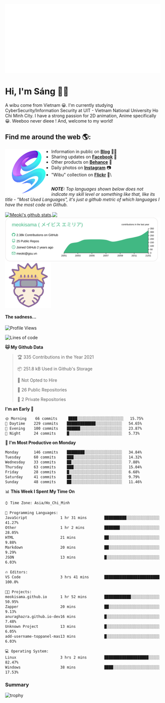 <p align="center">
<a href="https://meokisama.github.io">
    <img src="effect.svg"/>
</a>
</p>

# Hi, I'm Sáng 👋🏾
A wibu come from Vietnam 😀. I'm currently studying CyberSecurity/Information Security at UIT - Vietnam National University Ho Chi Minh City. I have a strong passion for 2D animation, Anime specifically 😀. Weeboo never dieee ! And, welcome to my world!


## Find me around the web 🌎:
<a href="https://facebook.com/slytherinnn/"><img align="left" width="150" height="150" src="https://github.com/meokisama/meokisama/blob/master/image/2750554.png"> </a>
- Information in public on <a href="https://meokisama.github.io/">__Blog__</a> ✍🏾
- Sharing updates on <a href="https://facebook.com/slytherinnn/">__Facebook__</a> 💼
- Other products on <a href="https://www.behance.net/meokisama">__Behance__</a> 🏓
- Daily photos on <a href="https://www.instagram.com/hi.im.meoki/">__Instagram__</a> 📷
- "Wibu" collection on <a href="https://www.flickr.com/photos/meokisama/albums">__Flickr__</a> 👾\
##
___NOTE:___ _Top languages shown below does not indicate my skill level or something like that, like its title - "Most Used Languages", it's just a github metric of which languages I have the most code on Github._


<a href="https://github.com/meokisama">
  <img align="center" src="https://github-readme-stats.vercel.app/api?username=meokisama&show_icons=true&include_all_commits=true&theme=vue&count_private=true&line_height=28.8" alt="Meoki's github stats" />
</a>
<a href="https://github.com/meokisama">
  <img align="center" src="https://github-readme-stats.vercel.app/api/top-langs/?username=meokisama&layout=compact&theme=vue&langs_count=10" />
</a>

<div style="overflow: hidden;justify-content:space-around;">
  <img align="center" src="https://raw.githubusercontent.com/meokisama/meokisama/master/profile-summary-card-output/vue/0-profile-details.svg"/>
  <img align="center" src="image/favicon.png" width="150">
</div>

#### The sadness...

<!--START_SECTION:waka-->
![Profile Views](http://img.shields.io/badge/Profile%20Views-23-blue)

![Lines of code](https://img.shields.io/badge/From%20Hello%20World%20I%27ve%20Written-1.8%20million%20lines%20of%20code-blue)

**🐱 My Github Data** 

> 🏆 335 Contributions in the Year 2021
 > 
> 📦 251.8 kB Used in Github's Storage 
 > 
> 🚫 Not Opted to Hire
 > 
> 📜 26 Public Repositories 
 > 
> 🔑 2 Private Repositories  
 > 
**I'm an Early 🐤** 

```text
🌞 Morning    66 commits     ████░░░░░░░░░░░░░░░░░░░░░   15.75% 
🌆 Daytime    229 commits    █████████████░░░░░░░░░░░░   54.65% 
🌃 Evening    100 commits    ██████░░░░░░░░░░░░░░░░░░░   23.87% 
🌙 Night      24 commits     █░░░░░░░░░░░░░░░░░░░░░░░░   5.73%

```
📅 **I'm Most Productive on Monday** 

```text
Monday       146 commits    ████████░░░░░░░░░░░░░░░░░   34.84% 
Tuesday      60 commits     ███░░░░░░░░░░░░░░░░░░░░░░   14.32% 
Wednesday    33 commits     ██░░░░░░░░░░░░░░░░░░░░░░░   7.88% 
Thursday     63 commits     ███░░░░░░░░░░░░░░░░░░░░░░   15.04% 
Friday       28 commits     █░░░░░░░░░░░░░░░░░░░░░░░░   6.68% 
Saturday     41 commits     ██░░░░░░░░░░░░░░░░░░░░░░░   9.79% 
Sunday       48 commits     ██░░░░░░░░░░░░░░░░░░░░░░░   11.46%

```


📊 **This Week I Spent My Time On** 

```text
⌚︎ Time Zone: Asia/Ho_Chi_Minh

💬 Programming Languages: 
JavaScript               1 hr 31 mins        ██████████░░░░░░░░░░░░░░░   41.27% 
Other                    1 hr 2 mins         ███████░░░░░░░░░░░░░░░░░░   28.05% 
HTML                     21 mins             ██░░░░░░░░░░░░░░░░░░░░░░░   9.88% 
Markdown                 20 mins             ██░░░░░░░░░░░░░░░░░░░░░░░   9.29% 
JSON                     13 mins             █░░░░░░░░░░░░░░░░░░░░░░░░   6.03%

🔥 Editors: 
VS Code                  3 hrs 41 mins       █████████████████████████   100.0%

🐱‍💻 Projects: 
meokisama.github.io      1 hr 52 mins        ████████████░░░░░░░░░░░░░   50.95% 
Zapper                   20 mins             ██░░░░░░░░░░░░░░░░░░░░░░░   9.13% 
anuraghazra.github.io-dev16 mins             █░░░░░░░░░░░░░░░░░░░░░░░░   7.48% 
Unknown Project          13 mins             █░░░░░░░░░░░░░░░░░░░░░░░░   6.05% 
add-username-toppanel-mas13 mins             █░░░░░░░░░░░░░░░░░░░░░░░░   6.03%

💻 Operating System: 
Linux                    3 hrs 2 mins        ████████████████████░░░░░   82.47% 
Windows                  38 mins             ████░░░░░░░░░░░░░░░░░░░░░   17.53%

```


<!--END_SECTION:waka-->
### Summary
![trophy](https://github-profile-trophy.vercel.app/?username=meokisama)
